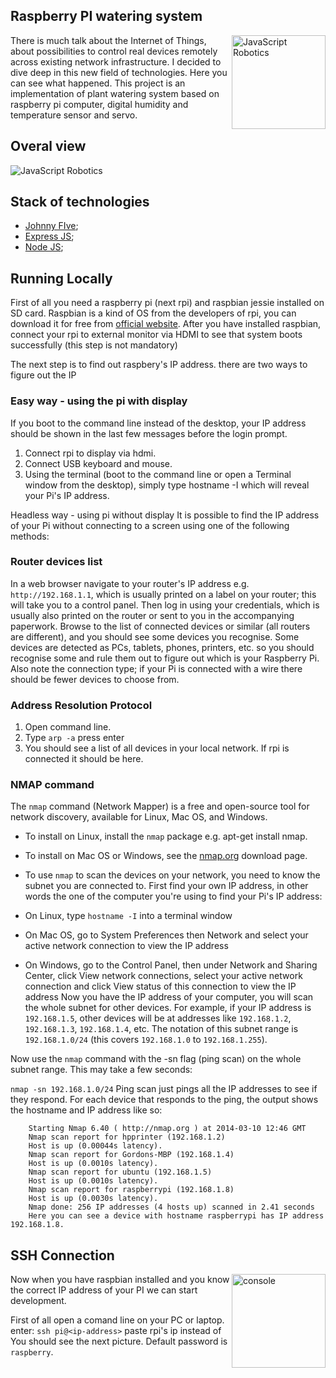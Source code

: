 ## Raspberry PI watering system
<img align="right" src="https://www.dropbox.com/s/yy2x7xsqu8gp6v7/PWO_Logo.jpg?dl=1" alt="JavaScript Robotics" height="150px">
There is much talk about the Internet of Things, about possibilities to control real devices remotely across existing network infrastructure. 
I decided to dive deep in this new field of technologies. Here you can see what happened.
This project is an implementation of plant watering system based on raspberry pi computer, digital humidity and temperature sensor and servo.

## Overal view
<img src="https://www.dropbox.com/s/ifohfg3rbqbvjo7/PWO_Hardware_collage.jpg?dl=1" alt="JavaScript Robotics">

## Stack of technologies
- [Johnny FIve](http://johnny-five.io/);
- [Express JS](http://expressjs.com/);
- [Node JS](https://nodejs.org/);



## Running Locally
First of all you need a raspberry pi (next rpi) and raspbian jessie installed on SD card. 
Raspbian is a kind of OS from the developers of rpi, you can download it for free from [official website](https://www.raspberrypi.org/downloads/raspbian/).
After you have installed raspbian, connect your rpi to external monitor via HDMI to see that system boots successfully (this step is not mandatory)

The next step is to find out raspbery's IP address. 
there are two ways to figure out the IP

### Easy way - using the pi with display
If you boot to the command line instead of the desktop, your IP address should be shown in the last few messages before the login prompt.

1. Connect rpi to display via hdmi.
2. Connect USB keyboard and mouse.
3. Using the terminal (boot to the command line or open a Terminal window from the desktop), simply type hostname -I which will reveal your Pi's IP address.

Headless way - using pi without display
It is possible to find the IP address of your Pi without connecting to a screen using one of the following methods:

### Router devices list

In a web browser navigate to your router's IP address e.g. `http://192.168.1.1`, which is usually printed on a label on your router; 
this will take you to a control panel. Then log in using your credentials, which is usually also printed on the router or sent to you 
in the accompanying paperwork. Browse to the list of connected devices or similar (all routers are different), and you should see some
devices you recognise. Some devices are detected as PCs, tablets, phones, printers, etc. so you should recognise some and rule them out 
to figure out which is your Raspberry Pi. Also note the connection type; if your Pi is connected with a wire there should be fewer devices 
to choose from.
    
### Address Resolution Protocol 
1. Open command line.
2. Type `arp -a` press enter
3. You should see a list of all devices in your local network. If rpi is connected it should be here.

### NMAP command

The `nmap` command (Network Mapper) is a free and open-source tool for network discovery, available for Linux, Mac OS, and Windows.
- To install on Linux, install the `nmap` package e.g. apt-get install nmap.

- To install on Mac OS or Windows, see the [nmap.org](https://nmap.org/) download page.
- To use `nmap` to scan the devices on your network, you need to know the subnet you are connected to. First find your own IP address, in other words the one of the computer you're using to find your Pi's IP address:

- On Linux, type `hostname -I` into a terminal window
- On Mac OS, go to System Preferences then Network and select your active network connection to view the IP address
- On Windows, go to the Control Panel, then under Network and Sharing Center, click View network connections, select your active network connection and click View status of this connection to view the IP address
Now you have the IP address of your computer, you will scan the whole subnet for other devices. For example, if your IP address is `192.168.1.5`, other devices will be at addresses like `192.168.1.2`, `192.168.1.3`, `192.168.1.4`, etc. The notation of this subnet range is `192.168.1.0/24` (this covers `192.168.1.0` to `192.168.1.255`).

Now use the `nmap` command with the -sn flag (ping scan) on the whole subnet range. This may take a few seconds:

`nmap -sn 192.168.1.0/24`
Ping scan just pings all the IP addresses to see if they respond. For each device that responds to the ping, the output shows the hostname and IP address like so:

```console
    Starting Nmap 6.40 ( http://nmap.org ) at 2014-03-10 12:46 GMT
    Nmap scan report for hpprinter (192.168.1.2)
    Host is up (0.00044s latency).
    Nmap scan report for Gordons-MBP (192.168.1.4)
    Host is up (0.0010s latency).
    Nmap scan report for ubuntu (192.168.1.5)
    Host is up (0.0010s latency).
    Nmap scan report for raspberrypi (192.168.1.8)
    Host is up (0.0030s latency).
    Nmap done: 256 IP addresses (4 hosts up) scanned in 2.41 seconds
    Here you can see a device with hostname raspberrypi has IP address 192.168.1.8.
```

## SSH Connection
<img align="right" src="https://www.dropbox.com/s/arhpkyheazk4kao/ssh_pi_pass.jpg?dl=1" alt="console" height="150px">

Now when you have raspbian installed and you know the correct IP address of your PI we can start development.

First of all open a comand line on your PC or laptop.
enter: `ssh pi@<ip-address>` paste rpi's ip instead of <ip-address>
You should see the next picture. Default password is `raspberry`.
